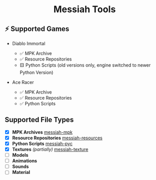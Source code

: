 <h1 align="center">
  Messiah Tools
</h1>

## ⚡️ Supported Games

* Diablo Immortal
  * ✅ MPK Archive
  * ✅ Resource Repositories
  * 🟨 Python Scripts (old versions only, engine switched to newer Python Version)
    
* Ace Racer
  * ✅ MPK Archive
  * ✅ Resource Repositories
  * ✅ Python Scripts

## Supported File Types

- [x] **MPK Archives** [messiah-mpk](mpk)
- [x] **Resource Repositories** [messiah-resources](resources)
- [x] **Python Scripts** [messiah-pyc](pyc)
- [x] **Textures** *(partially)* [messiah-texture](texture)
- [ ] **Models**
- [ ] **Animations**
- [ ] **Sounds**
- [ ] **Material**
